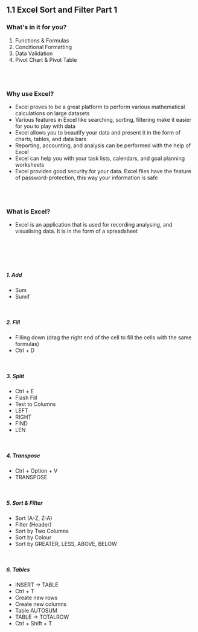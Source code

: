 ## 1.1 Excel Sort and Filter Part 1

### What's in it for you?

1. Functions & Formulas
2. Conditional Formatting
3. Data Validation
4. Pivot Chart & Pivot Table

<br/><br/>

### Why use Excel?
- Excel proves to be a great platform to perform various mathematical calculations on large datasets
- Various features in Excel like searching, sorting, filtering make it easier for you to play with data
- Excel allows you to beautify your data and present it in the form of charts, tables, and data bars
- Reporting, accounting, and analysis can be performed with the help of Excel
- Excel can help you with your task lists, calendars, and goal planning worksheets
- Excel provides good security for your data. Excel files have the feature of password-protection, this way your information is safe

<br/><br/>

### What is Excel?
- Excel is an application that is used for recording analysing, and visualising data. It is in the form of a spreadsheet

<br/><br/>

<br/>

##### 1. Add
- Sum
- Sumif
<br/>

##### 2. Fill
- Filling down (drag the right end of the cell to fill the cells with the same formulas)
- Ctrl + D
<br/>

##### 3. Split
- Ctrl + E
- Flash Fill
- Text to Columns
- LEFT
- RIGHT
- FIND
- LEN
<br/>

##### 4. Transpose
- Ctrl + Option + V
- TRANSPOSE
<br/>

##### 5. Sort & Filter
- Sort (A-Z, Z-A)
- Filter (Header)
- Sort by Two Columns
- Sort by Colour
- Sort by GREATER, LESS, ABOVE, BELOW
<br/>

##### 6. Tables
- INSERT -> TABLE
- Ctrl + T
- Create new rows
- Create new columns
- Table AUTOSUM
- TABLE -> TOTALROW
- Ctrl + Shift + T
